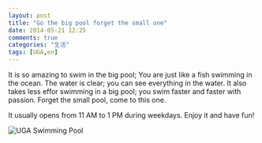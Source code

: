 ```yaml
---
layout: post
title: "Go the big pool forget the small one"
date: 2014-05-21 12:25
comments: true
categories: "生活"
tags: [UGA,en]
---
```

It is so amazing to swim in the big pool; You are just like a fish swimming in the ocean. The water is clear; you can see everything in the water. It also takes less effor swimming in a big pool; you swim faster and faster with passion. Forget the small pool, come to this one.  

It usually opens from 11 AM to 1 PM during weekdays. Enjoy it and have fun!  

![UGA Swimming Pool](https://raw.github.com/lukezhg/Freyja/master/uga-swimming-pool.png)